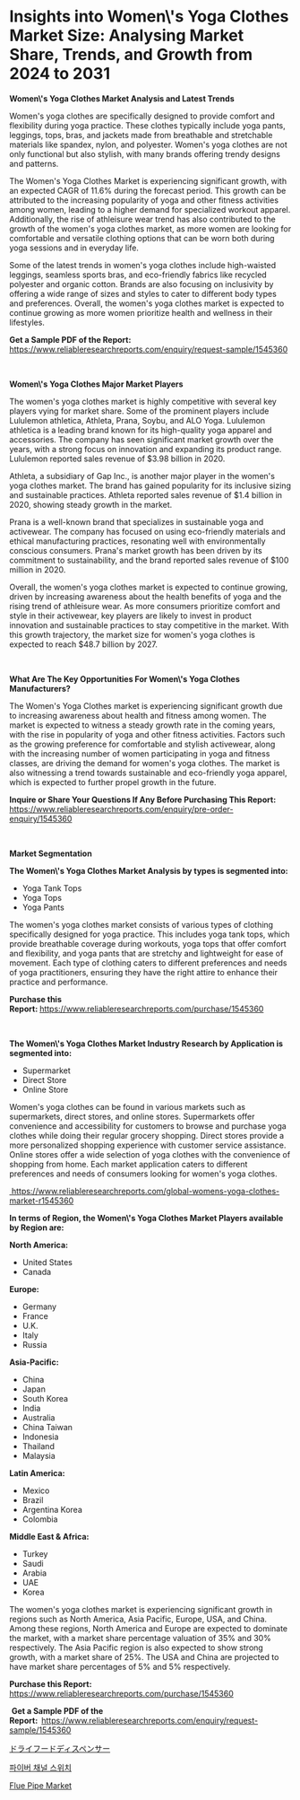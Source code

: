 <p><h1>Insights into Women\'s Yoga Clothes Market Size: Analysing Market Share, Trends, and Growth from 2024 to 2031</h1></p><p><strong>Women\'s Yoga Clothes Market Analysis and Latest Trends</strong></p>
<p><p>Women's yoga clothes are specifically designed to provide comfort and flexibility during yoga practice. These clothes typically include yoga pants, leggings, tops, bras, and jackets made from breathable and stretchable materials like spandex, nylon, and polyester. Women's yoga clothes are not only functional but also stylish, with many brands offering trendy designs and patterns.</p><p>The Women's Yoga Clothes Market is experiencing significant growth, with an expected CAGR of 11.6% during the forecast period. This growth can be attributed to the increasing popularity of yoga and other fitness activities among women, leading to a higher demand for specialized workout apparel. Additionally, the rise of athleisure wear trend has also contributed to the growth of the women's yoga clothes market, as more women are looking for comfortable and versatile clothing options that can be worn both during yoga sessions and in everyday life.</p><p>Some of the latest trends in women's yoga clothes include high-waisted leggings, seamless sports bras, and eco-friendly fabrics like recycled polyester and organic cotton. Brands are also focusing on inclusivity by offering a wide range of sizes and styles to cater to different body types and preferences. Overall, the women's yoga clothes market is expected to continue growing as more women prioritize health and wellness in their lifestyles.</p></p>
<p><strong>Get a Sample PDF of the Report:&nbsp;</strong> <a href="https://www.reliableresearchreports.com/enquiry/request-sample/1545360">https://www.reliableresearchreports.com/enquiry/request-sample/1545360</a></p>
<p>&nbsp;</p>
<p><strong>Women\'s Yoga Clothes Major Market Players</strong></p>
<p><p>The women's yoga clothes market is highly competitive with several key players vying for market share. Some of the prominent players include Lululemon athletica, Athleta, Prana, Soybu, and ALO Yoga. Lululemon athletica is a leading brand known for its high-quality yoga apparel and accessories. The company has seen significant market growth over the years, with a strong focus on innovation and expanding its product range. Lululemon reported sales revenue of $3.98 billion in 2020.</p><p>Athleta, a subsidiary of Gap Inc., is another major player in the women's yoga clothes market. The brand has gained popularity for its inclusive sizing and sustainable practices. Athleta reported sales revenue of $1.4 billion in 2020, showing steady growth in the market.</p><p>Prana is a well-known brand that specializes in sustainable yoga and activewear. The company has focused on using eco-friendly materials and ethical manufacturing practices, resonating well with environmentally conscious consumers. Prana's market growth has been driven by its commitment to sustainability, and the brand reported sales revenue of $100 million in 2020.</p><p>Overall, the women's yoga clothes market is expected to continue growing, driven by increasing awareness about the health benefits of yoga and the rising trend of athleisure wear. As more consumers prioritize comfort and style in their activewear, key players are likely to invest in product innovation and sustainable practices to stay competitive in the market. With this growth trajectory, the market size for women's yoga clothes is expected to reach $48.7 billion by 2027.</p></p>
<p>&nbsp;</p>
<p><strong>What Are The Key Opportunities For Women\'s Yoga Clothes Manufacturers?</strong></p>
<p><p>The Women's Yoga Clothes market is experiencing significant growth due to increasing awareness about health and fitness among women. The market is expected to witness a steady growth rate in the coming years, with the rise in popularity of yoga and other fitness activities. Factors such as the growing preference for comfortable and stylish activewear, along with the increasing number of women participating in yoga and fitness classes, are driving the demand for women's yoga clothes. The market is also witnessing a trend towards sustainable and eco-friendly yoga apparel, which is expected to further propel growth in the future.</p></p>
<p><strong>Inquire or Share Your Questions If Any Before Purchasing This Report:</strong> <a href="https://www.reliableresearchreports.com/enquiry/pre-order-enquiry/1545360">https://www.reliableresearchreports.com/enquiry/pre-order-enquiry/1545360</a></p>
<p>&nbsp;</p>
<p><strong>Market Segmentation</strong></p>
<p><strong>The Women\'s Yoga Clothes Market Analysis by types is segmented into:</strong></p>
<p><ul><li>Yoga Tank Tops</li><li>Yoga Tops</li><li>Yoga Pants</li></ul></p>
<p><p>The women's yoga clothes market consists of various types of clothing specifically designed for yoga practice. This includes yoga tank tops, which provide breathable coverage during workouts, yoga tops that offer comfort and flexibility, and yoga pants that are stretchy and lightweight for ease of movement. Each type of clothing caters to different preferences and needs of yoga practitioners, ensuring they have the right attire to enhance their practice and performance.</p></p>
<p><strong>Purchase this Report:&nbsp;</strong><a href="https://www.reliableresearchreports.com/purchase/1545360">https://www.reliableresearchreports.com/purchase/1545360</a></p>
<p>&nbsp;</p>
<p><strong>The Women\'s Yoga Clothes Market Industry Research by Application is segmented into:</strong></p>
<p><ul><li>Supermarket</li><li>Direct Store</li><li>Online Store</li></ul></p>
<p><p>Women's yoga clothes can be found in various markets such as supermarkets, direct stores, and online stores. Supermarkets offer convenience and accessibility for customers to browse and purchase yoga clothes while doing their regular grocery shopping. Direct stores provide a more personalized shopping experience with customer service assistance. Online stores offer a wide selection of yoga clothes with the convenience of shopping from home. Each market application caters to different preferences and needs of consumers looking for women's yoga clothes.</p></p>
<p><a href="https://www.reliableresearchreports.com/global-womens-yoga-clothes-market-r1545360">&nbsp;https://www.reliableresearchreports.com/global-womens-yoga-clothes-market-r1545360</a></p>
<p><strong>In terms of Region, the Women\'s Yoga Clothes Market Players available by Region are:</strong></p>
<p>
    <p> <strong> North America: </strong>
        <ul>
            <li>United States</li>
            <li>Canada</li>
        </ul>
        </p> 
    <p> <strong> Europe: </strong>
        <ul>
            <li>Germany</li>
            <li>France</li>
            <li>U.K.</li>
            <li>Italy</li>
            <li>Russia</li>
        </ul>
        </p> 
    <p> <strong> Asia-Pacific: </strong>
        <ul>
            <li>China</li>
            <li>Japan</li>
            <li>South Korea</li>
            <li>India</li>
            <li>Australia</li>
            <li>China Taiwan</li>
            <li>Indonesia</li>
            <li>Thailand</li>
            <li>Malaysia</li>
        </ul>
        </p> 
    <p> <strong> Latin America: </strong>
        <ul>
            <li>Mexico</li>
            <li>Brazil</li>
            <li>Argentina Korea</li>
            <li>Colombia</li>
        </ul>
        </p> 
    <p> <strong> Middle East & Africa: </strong>
        <ul>
            <li>Turkey</li>
            <li>Saudi</li>
            <li>Arabia</li>
            <li>UAE</li>
            <li>Korea</li>
        </ul>
    </p>
    </p>
<p><p>The women's yoga clothes market is experiencing significant growth in regions such as North America, Asia Pacific, Europe, USA, and China. Among these regions, North America and Europe are expected to dominate the market, with a market share percentage valuation of 35% and 30% respectively. The Asia Pacific region is also expected to show strong growth, with a market share of 25%. The USA and China are projected to have market share percentages of 5% and 5% respectively.</p></p>
<p><strong>Purchase this Report: </strong><a href="https://www.reliableresearchreports.com/purchase/1545360">https://www.reliableresearchreports.com/purchase/1545360</a></p>
<p>&nbsp;<strong>Get a Sample PDF of the Report:&nbsp;&nbsp;</strong><a href="https://www.reliableresearchreports.com/enquiry/request-sample/1545360">https://www.reliableresearchreports.com/enquiry/request-sample/1545360</a></p>
<p><strong></strong></p>
<p><p><a href="https://github.com/decker5351/Market-Research-Report-List-2/blob/main/282621830731.md">ドライフードディスペンサー</a></p><p><a href="https://github.com/victorsharp87978/Market-Research-Report-List-2/blob/main/821158640085.md">파이버 채널 스위치</a></p><p><a href="https://github.com/lawrenceWatkins654/Market-Research-Report-List-1/blob/main/flue-pipe-market.md">Flue Pipe Market</a></p></p>